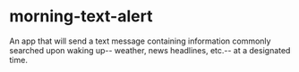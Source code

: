 # morning-text-alert
An app that will send a text message containing information commonly searched upon waking up-- weather, news headlines, etc.-- at a designated time.
